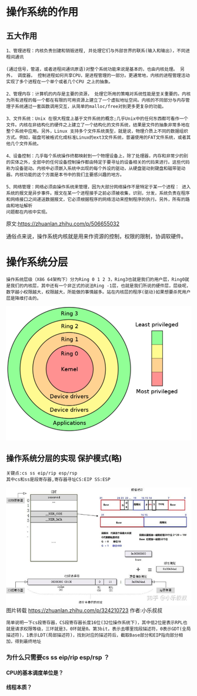 # 操作系统的作用

## 五大作用
    1、管理进程：内核负责创建和销毁进程, 并处理它们与外部世界的联系(输入和输出)，不同进程间通讯

    (通过信号，管道，或者进程间通讯原语)对整个系统功能来说是基本的，也由内核处理。 另外， 调度器， 控制进程如何共享CPU，是进程管理的一部分。更通常地，内核的进程管理活动实现了多个进程在一个单个或者几个CPU 之上的抽象。

    2、管理内存：计算机的内存是主要的资源， 处理它所用的策略对系统性能是至关重要的。内核为所有进程的每一个都在有限的可用资源上建立了一个虚拟地址空间。内核的不同部分与内存管理子系统通过一套函数调用交互，从简单的malloc/free对到更多更复杂的功能。

    3、文件系统：Unix 在很大程度上基于文件系统的概念;几乎Unix中的任何东西都可看作一个文件。内核在非结构化的硬件之上建立了一个结构化的文件系统，结果是文件的抽象非常多地在整个系统中应用。另外，Linux 支持多个文件系统类型，就是说，物理介质上不同的数据组织方式。例如，磁盘可被格式化成标准Linux的ext3文件系统，普遍使用的FAT文件系统，或者其他几个文件系统。

    4、设备控制：几乎每个系统操作终都映射到一个物理设备上，除了处理器，内存和非常少的别的实体之外，全部中的任何设备控制操作都由特定于要寻址的设备相关的代码来进行。这些代码称为设备驱动。内核中必须嵌入系统中出现的每个外设的驱动，从硬盘驱动到键盘和磁带驱动器。内核功能的这个方面是本书中的我们主要感兴趣的地方。

    5、网络管理：网络必须由操作系统来管理，因为大部分网络操作不是特定于某一个进程： 进入系统的报文是异步事件。报文在某一个进程接手之前必须被收集，识别，分发，系统负责在程序和网络接口之间递送数据报文，它必须根据程序的网络活动来控制程序的执行。另外，所有的路由和地址解析
    问题都在内核中实现。

原文:https://zhuanlan.zhihu.com/p/506655032

通俗点来说，操作系统内核就是用来作资源的控制，权限的限制，协调软硬件。

# 操作系统分层
    操作系统层级（X86 64架构下）分为Ring 0 1 2 3，Ring3也就是我们的用户层，Ring0就是我们的内核层，其中还有一个非正式的说法Ring -1层，也就是我们所说的硬件层，层级呢，数字越小权限越大，权限越大，所能做的事情越多。站在内核层的程序(驱动)如果想要杀死用户层是降维打击的。

![img](./img/oper_ring.png "seg")

## 操作系统分层的实现 保护模式(略)

    关键点:cs ss eip/rip esp/rsp
    其中cs和ss是段寄存器,寄存器寻址CS:EIP SS:ESP

![img](./img/segment.jpg "seg")
    图片转载 https://zhuanlan.zhihu.com/p/324210723 作者:小乐叔叔

    简单说明一下cs段寄存器，CS段寄存器长度16位(32位操作系统下)，其中低2位是表示RPL也就是请求权限等级，三环就是3，0环就是0。第3bit，表示去哪里找段描述符，0表示GDT(全局描述符)，1表示LDT(局部描述符)，找到对应的描述符后，截取Base部分和EIP指向部分相加，得到最终地址

### 为什么只需要cs ss eip/rip esp/rsp ？
#### CPU的基本调度单位是？
#### 线程本质？

